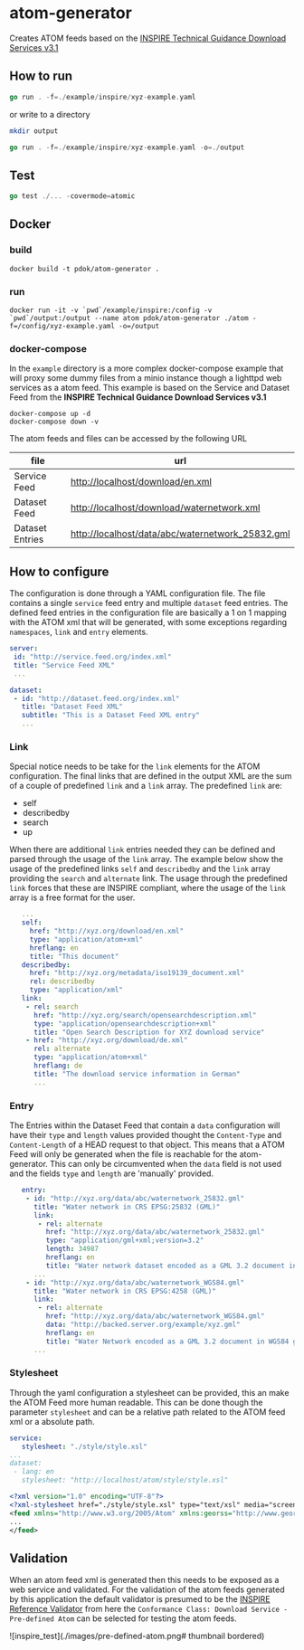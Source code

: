 # atom-generator

Creates ATOM feeds based on the [INSPIRE Technical Guidance Download Services v3.1](https://inspire.ec.europa.eu/documents/Network_Services/Technical_Guidance_Download_Services_v3.1.pdf)

## How to run

```go
go run . -f=./example/inspire/xyz-example.yaml
```

or write to a directory

```bash
mkdir output
```

```go
go run . -f=./example/inspire/xyz-example.yaml -o=./output
```

## Test

```go
go test ./... -covermode=atomic
```

## Docker

### build

```docker
docker build -t pdok/atom-generator .
```

### run

```docker
docker run -it -v `pwd`/example/inspire:/config -v `pwd`/output:/output --name atom pdok/atom-generator ./atom -f=/config/xyz-example.yaml -o=/output
```

### docker-compose

In the ```example``` directory is a more complex docker-compose example that will proxy some dummy files from a minio instance though a lighttpd web services as a atom feed. This example is based on the Service and Dataset Feed from the **INSPIRE Technical Guidance Download Services v3.1**

```docker-compose
docker-compose up -d
docker-compose down -v
```

The atom feeds and files can be accessed by the following URL

| file | url |
|---|---|
| Service Feed | <http://localhost/download/en.xml>|
| Dataset Feed | <http://localhost/download/waternetwork.xml> |
| Dataset Entries | <http://localhost/data/abc/waternetwork_25832.gml> |

## How to configure

The configuration is done through a YAML configuration file. The file contains a single ```service``` feed entry and multiple ```dataset``` feed entries. The defined feed entries in the configuration file are basically a 1 on 1 mapping with the ATOM xml that will be generated, with some exceptions regarding ```namespaces```, ```link``` and ```entry``` elements.

```yaml
server:
 id: "http://service.feed.org/index.xml"
 title: "Service Feed XML"
 ...

dataset:
 - id: "http://dataset.feed.org/index.xml"
   title: "Dataset Feed XML"
   subtitle: "This is a Dataset Feed XML entry"
   ...
```

### Link

Special notice needs to be take for the ```link``` elements for the ATOM configuration. The final links that are defined in the output XML are the sum of a couple of predefined ```link``` and a ```link``` array. The predefined ```link``` are:

* self
* describedby
* search
* up
  
When there are additional ```link``` entries needed they can be defined and parsed through the usage of the ```link``` array. The example below show the usage of the predefined links ```self``` and ```describedby``` and the ```link``` array providing the ```search``` and ```alternate``` link. The usage through the predefined ```link``` forces that these are INSPIRE compliant, where the usage of the ```link``` array is a free format for the user.

```yaml
   ...
   self:
     href: "http://xyz.org/download/en.xml"
     type: "application/atom+xml"
     hreflang: en
     title: "This document"
   describedby:
     href: "http://xyz.org/metadata/iso19139_document.xml"
     rel: describedby
     type: "application/xml"
   link:
    - rel: search
      href: "http://xyz.org/search/opensearchdescription.xml"
      type: "application/opensearchdescription+xml"
      title: "Open Search Description for XYZ download service"
    - href: "http://xyz.org/download/de.xml"
      rel: alternate
      type: "application/atom+xml"
      hreflang: de
      title: "The download service information in German"
      ...
```

### Entry

The Entries within the Dataset Feed that contain a ```data``` configuration will have their ```type``` and ```length``` values provided thought the ```Content-Type``` and ```Content-Length``` of a HEAD request to that object. This means that a ATOM Feed will only be generated when the file is reachable for the atom-generator. This can only be circumvented when the ```data``` field is not used and the fields ```type``` and ```length``` are 'manually' provided.

```yaml
   entry:
    - id: "http://xyz.org/data/abc/waternetwork_25832.gml"
      title: "Water network in CRS EPSG:25832 (GML)"
      link:
       - rel: alternate
         href: "http://xyz.org/data/abc/waternetwork_25832.gml"
         type: "application/gml+xml;version=3.2"
         length: 34987
         hreflang: en
         title: "Water network dataset encoded as a GML 3.2 document in ETRS89 UTM zone 32N (http://www.opengis.net/def/crs/EPSG/0/25832)"
      ...
    - id: "http://xyz.org/data/abc/waternetwork_WGS84.gml"
      title: "Water network in CRS EPSG:4258 (GML)"
      link:
       - rel: alternate
         href: "http://xyz.org/data/abc/waternetwork_WGS84.gml"
         data: "http://backed.server.org/example/xyz.gml"
         hreflang: en
         title: "Water Network encoded as a GML 3.2 document in WGS84 geographic coordinates (http://www.opengis.net/def/crs/OGC/1.3/CRS84)"
      ...
```

### Stylesheet

Through the yaml configuration a stylesheet can be provided, this an make the ATOM Feed more human readable. This can be done though the parameter ```stylesheet``` and can be a relative path related to the ATOM feed xml or a absolute path.

```yaml
service:
   stylesheet: "./style/style.xsl"
...
dataset:
 - lang: en
   stylesheet: "http://localhost/atom/style/style.xsl"
```

```xml
<?xml version="1.0" encoding="UTF-8"?>
<?xml-stylesheet href="./style/style.xsl" type="text/xsl" media="screen"?>
<feed xmlns="http://www.w3.org/2005/Atom" xmlns:georss="http://www.georss.org/georss" xmlns:inspire_dls="http://inspire.ec.europa.eu/schemas/inspire_dls/1.0" xml:lang="nl">
...
</feed>
```

## Validation

When an atom feed xml is generated then this needs to be exposed as a web service and validated. For the validation of the atom feeds generated by this application the default validator is presumed to be the [INSPIRE Reference Validator](https://inspire.ec.europa.eu/validator/) from here the ```Conformance Class: Download Service - Pre-defined Atom``` can be selected for testing the atom feeds.

![inspire_test](./images/pre-defined-atom.png# thumbnail bordered)
